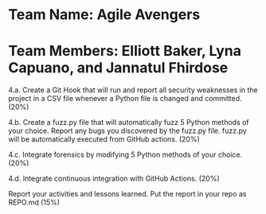 # Team Name: Agile Avengers 

# Team Members: Elliott Baker, Lyna Capuano, and Jannatul Fhirdose


4.a. Create a Git Hook that will run and report all security weaknesses in the project in a CSV file whenever a Python file is changed and committed. (20%)

4.b. Create a fuzz.py file that will automatically fuzz 5 Python methods of your choice. Report any bugs you discovered by the fuzz.py file. fuzz.py will be automatically executed from GitHub actions. (20%)

4.c. Integrate forensics by modifying 5 Python methods of your choice. (20%)

4.d. Integrate continuous integration with GitHub Actions. (20%)

Report your activities and lessons learned. Put the report in your repo as REPO.md (15%)
